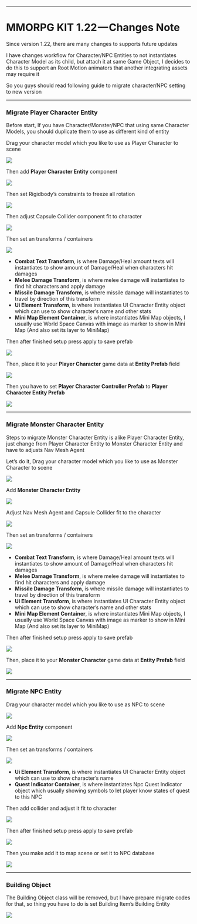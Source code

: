 * * *

MMORPG KIT 1.22 — Changes Note
==============================

Since version 1.22, there are many changes to supports future updates

I have changes workflow for Character/NPC Entities to not instantiates Character Model as its child, but attach it at same Game Object, I decides to do this to support an Root Motion animators that another integrating assets may require it

So you guys should read following guide to migrate character/NPC setting to new version

* * *

### Migrate Player Character Entity

Before start, If you have Character/Monster/NPC that using same Character Models, you should duplicate them to use as different kind of entity

Drag your character model which you like to use as Player Character to scene

![](https://cdn-images-1.medium.com/max/1600/1*qYfa8wXCRcGoRvtEktExNQ.png)

Then add **Player Character Entity** component

![](https://cdn-images-1.medium.com/max/1600/1*AtE0v-hgce4nys44Z_UXlA.png)

Then set Rigidbody’s constraints to freeze all rotation

![](https://cdn-images-1.medium.com/max/1600/1*utn7ec67GU0FuGlEH0WTSA.png)

Then adjust Capsule Collider component fit to character

![](https://cdn-images-1.medium.com/max/1600/1*u-cKqHCUNFvVSbUaddJmEQ.png)

Then set an transforms / containers

![](https://cdn-images-1.medium.com/max/1600/1*wSjVrXvufmBsOhY2LPmOSw.png)

*   **Combat Text Transform**, is where Damage/Heal amount texts will instantiates to show amount of Damage/Heal when characters hit damages
*   **Melee Damage Transform**, is where melee damage will instantiates to find hit characters and apply damage
*   **Missile Damage Transform**, is where missile damage will instantiates to travel by direction of this transform
*   **Ui Element Transform**, is where instantiates UI Character Entity object which can use to show character’s name and other stats
*   **Mini Map Element Container**, is where instantiates Mini Map objects, I usually use World Space Canvas with image as marker to show in Mini Map (And also set its layer to MiniMap)

Then after finished setup press apply to save prefab

![](https://cdn-images-1.medium.com/max/1600/1*-6ez-X_pZphPAsyCO7W8Aw.png)

Then, place it to your **Player Character** game data at **Entity Prefab** field

![](https://cdn-images-1.medium.com/max/1600/1*cON6TJeksquMsCAMUo37UA.png)

Then you have to set **Player Character Controller Prefab** to **Player Character Entity Prefab**

![](https://cdn-images-1.medium.com/max/1600/1*Q1PJPZZGcoh_n84Uwn0NHg.png)

* * *

### Migrate Monster Character Entity

Steps to migrate Monster Character Entity is alike Player Character Entity, just change from Player Character Entity to Monster Character Entity and have to adjusts Nav Mesh Agent

Let’s do it, Drag your character model which you like to use as Monster Character to scene

![](https://cdn-images-1.medium.com/max/1600/1*GfnVd2HTK8VOznB6CzTApw.png)

Add **Monster Character Entity**

![](https://cdn-images-1.medium.com/max/1600/1*cgLhT9n7RdxJLbiqb58Ybg.png)

Adjust Nav Mesh Agent and Capsule Collider fit to the character

![](https://cdn-images-1.medium.com/max/1600/1*5J10dI6ZJNCFAmE_TZlqvg.png)

Then set an transforms / containers

![](https://cdn-images-1.medium.com/max/1600/1*bzQ_JZ1JPXbh0kBxTUdu9A.png)

*   **Combat Text Transform**, is where Damage/Heal amount texts will instantiates to show amount of Damage/Heal when characters hit damages
*   **Melee Damage Transform**, is where melee damage will instantiates to find hit characters and apply damage
*   **Missile Damage Transform**, is where missile damage will instantiates to travel by direction of this transform
*   **Ui Element Transform**, is where instantiates UI Character Entity object which can use to show character’s name and other stats
*   **Mini Map Element Container**, is where instantiates Mini Map objects, I usually use World Space Canvas with image as marker to show in Mini Map (And also set its layer to MiniMap)

Then after finished setup press apply to save prefab

![](https://cdn-images-1.medium.com/max/1600/1*SvqEkBWKEYDooWpPYI5yTw.png)

Then, place it to your **Monster Character** game data at **Entity Prefab** field

![](https://cdn-images-1.medium.com/max/1600/1*rjJrznq93x33cXqxdkEKlg.png)

* * *

### Migrate NPC Entity

Drag your character model which you like to use as NPC to scene

![](https://cdn-images-1.medium.com/max/1600/1*nlGMEk0x4235M26KWI8pgA.png)

Add **Npc Entity** component

![](https://cdn-images-1.medium.com/max/1600/1*2PpD-Y6wg0PavgTKBMqeNg.png)

Then set an transforms / containers

![](https://cdn-images-1.medium.com/max/1600/1*1zs4THcJ-W27JGucLd0APQ.png)

*   **Ui Element Transform**, is where instantiates UI Character Entity object which can use to show character’s name
*   **Quest Indicator Container**, is where instantiates Npc Quest Indicator object which usually showing symbols to let player know states of quest to this NPC

Then add collider and adjust it fit to character

![](https://cdn-images-1.medium.com/max/1600/1*i_8CzUaxULyA8Ck96adSTg.png)

Then after finished setup press apply to save prefab

![](https://cdn-images-1.medium.com/max/1600/1*ITiBhzBmD1fwKhR71tD0CQ.png)

Then you make add it to map scene or set it to NPC database

![](https://cdn-images-1.medium.com/max/1600/1*sTjiivw7mafLtKnUDd-DLw.png)

* * *

### Building Object

The Building Object class will be removed, but I have prepare migrate codes for that, so thing you have to do is set Building Item’s Building Entity

![](https://cdn-images-1.medium.com/max/1600/1*5nlpp1tNqcKD0nC-CeXT4Q.png)